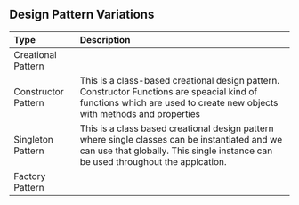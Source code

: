 
## Design Pattern Variations
| Type        | Description |
| :---        |    :----   |  
| Creational Pattern               | 
| Constructor Pattern | This is a class-based creational design pattern. Constructor Functions are speacial kind of functions which are used to create new objects with methods and properties         | 
| Singleton Pattern |  This is a class based creational design pattern where single classes can be instantiated and we can use that globally. This single instance can be used throughout the applcation.                        |
| Factory Pattern            |             |